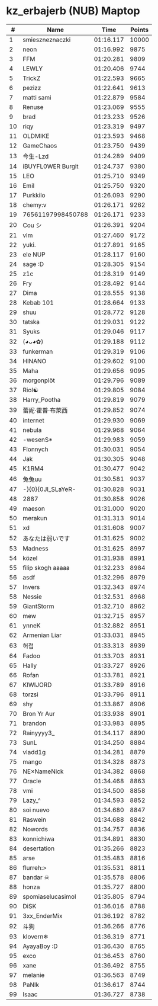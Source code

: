 # kz_erbajerb (NUB) Maptop

|  # | Name | Time | Points |
|-------------- | -------------- | -------------- | -------------- | 
| 1 | smieszneznaczki | 01:16.117 | 10000 | 
| 2 | neon | 01:16.992 | 9875 | 
| 3 | FFM | 01:20.281 | 9809 | 
| 4 | LEWLY | 01:20.406 | 9744 | 
| 5 | TrickZ | 01:22.593 | 9665 | 
| 6 | pezizz | 01:22.641 | 9613 | 
| 7 | matti sami | 01:22.879 | 9584 | 
| 8 | Renuse | 01:23.069 | 9555 | 
| 9 | brad | 01:23.233 | 9526 | 
| 10 | riqy | 01:23.319 | 9497 | 
| 11 | OLDMIKE | 01:23.593 | 9468 | 
| 12 | GameChaos | 01:23.750 | 9439 | 
| 13 | 今生-Lzd | 01:24.289 | 9409 | 
| 14 | iBUYFL0WER Burgit | 01:24.737 | 9380 | 
| 15 | LEO | 01:25.710 | 9349 | 
| 16 | Emil | 01:25.750 | 9320 | 
| 17 | Purkkilo | 01:26.093 | 9290 | 
| 18 | chemy:v | 01:26.171 | 9262 | 
| 19 | 76561197998450788 | 01:26.171 | 9233 | 
| 20 | Cou シ | 01:26.391 | 9204 | 
| 21 | vlm | 01:27.460 | 9172 | 
| 22 | yuki. | 01:27.891 | 9165 | 
| 23 | ele NUP | 01:28.117 | 9160 | 
| 24 | sage :D | 01:28.305 | 9154 | 
| 25 | z1c | 01:28.319 | 9149 | 
| 26 | Fry | 01:28.492 | 9144 | 
| 27 | Dima | 01:28.555 | 9138 | 
| 28 | Kebab 101 | 01:28.664 | 9133 | 
| 29 | shuu | 01:28.772 | 9128 | 
| 30 | tatska | 01:29.031 | 9122 | 
| 31 | Syuks | 01:29.046 | 9117 | 
| 32 | (◕ᴗ◕✿) | 01:29.188 | 9112 | 
| 33 | funkerman | 01:29.319 | 9106 | 
| 34 | HINANO | 01:29.602 | 9100 | 
| 35 | Maha | 01:29.656 | 9095 | 
| 36 | morgonplöt | 01:29.796 | 9089 | 
| 37 | Riol☯ | 01:29.805 | 9084 | 
| 38 | Harry_Pootha | 01:29.819 | 9079 | 
| 39 | 蕾妮·霍普·布萊西 | 01:29.852 | 9074 | 
| 40 | internet | 01:29.930 | 9069 | 
| 41 | nebula | 01:29.968 | 9064 | 
| 42 | -wesenS* | 01:29.983 | 9059 | 
| 43 | Flonnych | 01:30.031 | 9054 | 
| 44 | Jak | 01:30.305 | 9048 | 
| 45 | K1RM4 | 01:30.477 | 9042 | 
| 46 | 兔兔uu | 01:30.581 | 9037 | 
| 47 | -}{0}{0JI_SLaYeR- | 01:30.828 | 9031 | 
| 48 | 2887 | 01:30.858 | 9026 | 
| 49 | maeson | 01:31.000 | 9020 | 
| 50 | merakun | 01:31.313 | 9014 | 
| 51 | xd | 01:31.608 | 9007 | 
| 52 | あなたは弱いです | 01:31.625 | 9002 | 
| 53 | Madness | 01:31.625 | 8997 | 
| 54 | közel | 01:31.938 | 8991 | 
| 55 | filip skogh aaaaa | 01:32.233 | 8984 | 
| 56 | asdf | 01:32.296 | 8979 | 
| 57 | Invers | 01:32.343 | 8974 | 
| 58 | Nessie | 01:32.531 | 8968 | 
| 59 | GiantStorm | 01:32.710 | 8962 | 
| 60 | mew | 01:32.715 | 8957 | 
| 61 | ynneK | 01:32.882 | 8951 | 
| 62 | Armenian Liar | 01:33.031 | 8945 | 
| 63 | 허접 | 01:33.313 | 8939 | 
| 64 | Fadoo | 01:33.703 | 8931 | 
| 65 | Hally | 01:33.727 | 8926 | 
| 66 | Rofan | 01:33.781 | 8921 | 
| 67 | KIWIJORD | 01:33.789 | 8916 | 
| 68 | torzsi | 01:33.796 | 8911 | 
| 69 | shy | 01:33.867 | 8906 | 
| 70 | Bron Yr Aur | 01:33.938 | 8901 | 
| 71 | brandon | 01:33.983 | 8895 | 
| 72 | Rainyyyy3_ | 01:34.117 | 8890 | 
| 73 | SunL | 01:34.250 | 8884 | 
| 74 | vladd1g | 01:34.281 | 8879 | 
| 75 | mango | 01:34.328 | 8873 | 
| 76 | NE×NameNick | 01:34.382 | 8868 | 
| 77 | Oracle | 01:34.468 | 8863 | 
| 78 | vmi | 01:34.500 | 8858 | 
| 79 | Lazy_^ | 01:34.593 | 8852 | 
| 80 | soi nuevo | 01:34.680 | 8847 | 
| 81 | Raswein | 01:34.688 | 8842 | 
| 82 | Nowords | 01:34.757 | 8836 | 
| 83 | konnichiwa | 01:34.891 | 8830 | 
| 84 | desertation | 01:35.266 | 8823 | 
| 85 | arse | 01:35.483 | 8816 | 
| 86 | flurreh:> | 01:35.531 | 8811 | 
| 87 | bandar ☠ | 01:35.578 | 8806 | 
| 88 | honza | 01:35.727 | 8800 | 
| 89 | spomiaselucasimol | 01:35.805 | 8794 | 
| 90 | DiSK | 01:36.016 | 8788 | 
| 91 | 3xx_EnderMix | 01:36.192 | 8782 | 
| 92 | 斗狗 | 01:36.266 | 8776 | 
| 93 | klovern❄ | 01:36.319 | 8771 | 
| 94 | AyayaBoy :D | 01:36.430 | 8765 | 
| 95 | exco | 01:36.453 | 8760 | 
| 96 | xane | 01:36.492 | 8755 | 
| 97 | melanie | 01:36.563 | 8749 | 
| 98 | PaNlk | 01:36.617 | 8744 | 
| 99 | Isaac | 01:36.727 | 8738 | 

